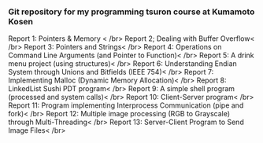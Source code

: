 ### Git repository for my programming tsuron course at Kumamoto Kosen


Report 1: Pointers & Memory < /br>
Report 2; Dealing with Buffer Overflow< /br>
Report 3: Pointers and Strings< /br>
Report 4: Operations on Command Line Arguments (and Pointer to Function)< /br>
Report 5: A drink menu project (using structures)< /br>
Report 6: Understanding Endian System through Unions and Bitfields (IEEE 754)< /br>
Report 7: Implementing Malloc (Dynamic Memory Allocation)< /br>
Report 8: LinkedList Sushi PDT program< /br>
Report 9: A simple shell program (processed and system calls)< /br>
Report 10: Client-Server program< /br>
Report 11: Program implementing Interprocess Communication (pipe and fork)< /br>
Report 12: Multiple image processing (RGB to Grayscale) through Multi-Threading< /br>
Report 13: Server-Client Program to Send Image Files< /br>
